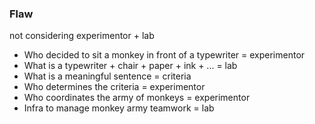 ### Flaw

not considering experimentor + lab

- Who decided to sit a monkey in front of a typewriter = experimentor
- What is a typewriter + chair + paper + ink + ... = lab
- What is a meaningful sentence = criteria
- Who determines the criteria = experimentor
- Who coordinates the army of monkeys = experimentor
- Infra to manage monkey army teamwork = lab
